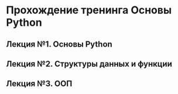 # Прохождение тренинга Основы Python

## Лекция №1. Основы Python

## Лекция №2. Структуры данных и функции

## Лекция №3. ООП